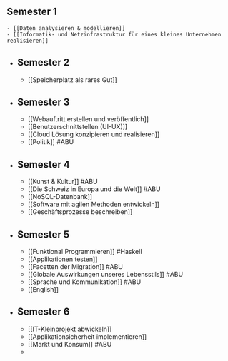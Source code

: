## Semester 1
	- [[Daten analysieren & modellieren]]
	- [[Informatik- und Netzinfrastruktur für eines kleines Unternehmen realisieren]]
- ## Semester 2
	- [[Speicherplatz als rares Gut]]
- ## Semester 3
	- [[Webauftritt erstellen und veröffentlich]]
	- [[Benutzerschnittstellen (UI-UX)]]
	- [[Cloud Lösung konzipieren und realisieren]]
	- [[Politik]] #ABU
- ## Semester 4
	- [[Kunst & Kultur]] #ABU
	- [[Die Schweiz in Europa und die Welt]] #ABU
	- [[NoSQL-Datenbank]]
	- [[Software mit agilen Methoden entwickeln]]
	- [[Geschäftsprozesse beschreiben]]
- ## Semester 5
	- [[Funktional Programmieren]] #Haskell
	- [[Applikationen testen]]
	- [[Facetten der Migration]] #ABU
	- [[Globale Auswirkungen unseres Lebensstils]] #ABU
	- [[Sprache und Kommunikation]] #ABU
	- [[English]]
- ## Semester 6
	- [[IT-Kleinprojekt abwickeln]]
	- [[Applikationsicherheit implementieren]]
	- [[Markt und Konsum]] #ABU
	-